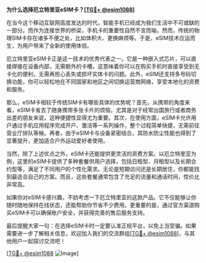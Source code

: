 **为什么选择厄立特里亚eSIM卡？[[TG💪+ @esim1088](https://t.me/s/esim1088)]**

在当今这个移动互联网高度发达的时代，智能手机已经成为我们生活中不可或缺的一部分。而作为连接世界的桥梁，手机卡的重要性自然不言而喻。然而，传统的物理SIM卡存在诸多不便之处，比如体积大、更换麻烦等。于是，eSIM技术应运而生，为用户带来了全新的使用体验。

厄立特里亚eSIM卡正是这一技术的优秀代表之一。它是一种嵌入式芯片，可以直接焊接在设备内部，无需额外的卡槽。这意味着你可以在购买手机时直接享受到无卡化的便利，无需再担心丢失或损坏实体卡的问题。此外，eSIM还支持多号码切换功能，你可以轻松地在不同国家和地区之间切换运营商网络，享受本地化的资费和服务。

那么，eSIM卡相较于传统SIM卡有哪些具体的优势呢？首先，从携带的角度来看，eSIM卡省去了随身携带多张卡片的烦恼，尤其是对于经常出国旅行或者商务出差的朋友来说，这种便捷性显得尤为重要。其次，在使用方面，eSIM卡允许用户通过手机应用程序完成开户、激活等一系列操作，整个过程简单快捷，无需前往营业厅排队等候。再者，由于eSIM卡与设备紧密结合，其防水防尘性能也得到了显著提升，更加适合户外运动爱好者使用。

当然，除了上述优点之外，eSIM卡还能提供更灵活的资费方案。以厄立特里亚为例，这里的eSIM卡提供了多种套餐供用户选择，包括日租型、月租型以及长期合约型等，满足了不同用户的个性化需求。无论是短期访问还是长期居住，你都能找到最适合自己的方案。而且，这些套餐通常包含了充足的流量和通话时间，性价比非常高。

如果你对eSIM卡感兴趣，不妨考虑一下厄立特里亚的这款产品。它不仅能够让你随时随地保持在线状态，还能帮助你节省不少费用。更重要的是，通过官方渠道购买eSIM卡可以确保账户安全，并获得完善的售后服务支持。

最后提醒大家一句：在选择eSIM卡时一定要认准正规平台，以免上当受骗。如果需要进一步了解相关信息，欢迎加入我们的交流群组[[TG💪+ @esim1088](https://t.me/s/esim1088)]，与其他用户一起探讨交流吧！

[[TG💪+ @esim1088](https://t.me/s/esim1088) ![Image](https://i.postimg.cc/4NQfJmqS/Snipaste-2025-05-13-00-14-12.png)]